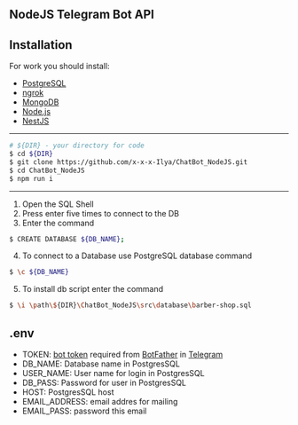 ## NodeJS Telegram Bot API

## Installation

For work you should install:
- [PostgreSQL](https://www.postgresql.org/)
- [ngrok](https://ngrok.com/)
- [MongoDB](https://www.mongodb.com/)
- [Node.js](https://nodejs.org/en/)
- [NestJS](https://nestjs.com/)

------------
```bash
# ${DIR} - your directory for code
$ cd ${DIR}
$ git clone https://github.com/x-x-x-Ilya/ChatBot_NodeJS.git
$ cd ChatBot_NodeJS
$ npm run i
```
------------
1) Open the SQL Shell 
2) Press enter five times to connect to the DB 
3) Enter the command 
```bash
$ CREATE DATABASE ${DB_NAME};
```
4) To connect to a Database use PostgreSQL database command 
```bash
$ \c ${DB_NAME}
```
5) To install db script enter the command
```bash
$ \i \path\${DIR}\ChatBot_NodeJS\src\database\barber-shop.sql
```

## .env
- TOKEN: [bot token](https://core.telegram.org/bots#6-botfather) required from [BotFather](https://t.me/botfather) in [Telegram](https://telegram.org/)
- DB_NAME: Database name in PostgresSQL
- USER_NAME: User name for login in PostgresSQL
- DB_PASS: Password for user  in PostgresSQL
- HOST: PostgresSQL host
- EMAIL_ADDRESS: email addres for mailing
- EMAIL_PASS: password this email
